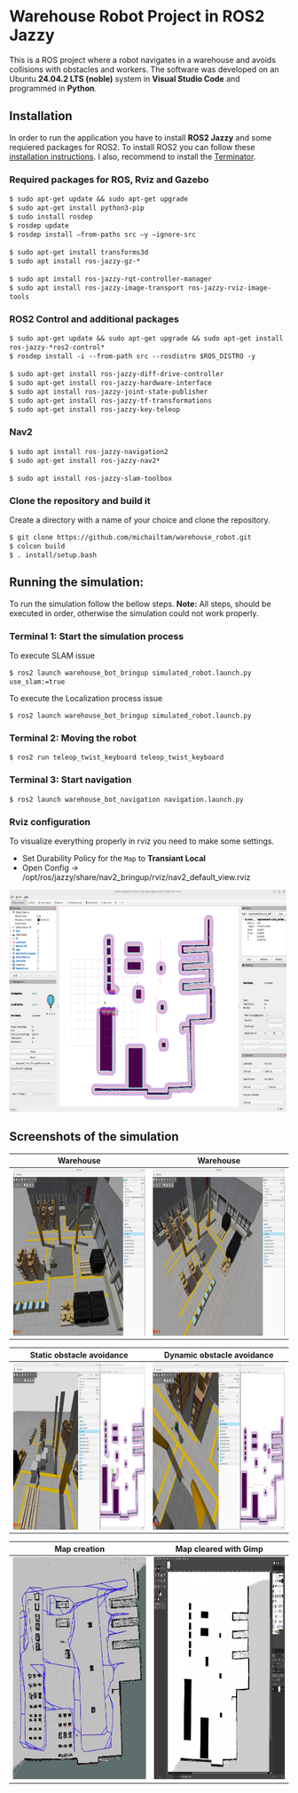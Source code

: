 # Warehouse Robot Project in ROS2 Jazzy
This is a ROS project where a robot navigates in a warehouse and avoids collisions with obstacles and workers. The software was developed on an Ubuntu **24.04.2 LTS (noble)** system in **Visual Studio Code** and programmed in **Python**. 

## Installation
In order to run the application you have to install **ROS2 Jazzy** and some requiered packages for ROS2. To install ROS2 you can follow these [installation instructions](https://docs.ros.org/en/jazzy/Installation.html). I also, recommend to install the [Terminator](https://innovativeinnovation.github.io/ubuntu-setup/terminals/terminator.html).

### Required packages for ROS, Rviz and Gazebo
```
$ sudo apt-get update && sudo apt-get upgrade
$ sudo apt-get install python3-pip
$ sudo install rosdep
$ rosdep update
$ rosdep install —from-paths src –y —ignore-src

$ sudo apt-get install transforms3d
$ sudo apt install ros-jazzy-gz-*

$ sudo apt install ros-jazzy-rqt-controller-manager 
$ sudo apt install ros-jazzy-image-transport ros-jazzy-rviz-image-tools
```

### ROS2 Control and additional packages
```
$ sudo apt-get update && sudo apt-get upgrade && sudo apt-get install ros-jazzy-*ros2-control*
$ rosdep install -i --from-path src --rosdistro $ROS_DISTRO -y

$ sudo apt-get install ros-jazzy-diff-drive-controller
$ sudo apt-get install ros-jazzy-hardware-interface
$ sudo apt install ros-jazzy-joint-state-publisher
$ sudo apt-get install ros-jazzy-tf-transformations
$ sudo apt-get install ros-jazzy-key-teleop
```

### Nav2 
```
$ sudo apt install ros-jazzy-navigation2
$ sudo apt-get install ros-jazzy-nav2*

$ sudo apt install ros-jazzy-slam-toolbox
```

### Clone the repository and build it
Create a directory with a name of your choice and clone the repository.
```
$ git clone https://github.com/michailtam/warehouse_robot.git
$ colcon build
$ . install/setup.bash
```

## Running the simulation:
To run the simulation follow the bellow steps. **Note:** All steps, should be executed in order, 
otherwise the simulation could not work properly.

### Terminal 1: Start the simulation process
To execute SLAM issue
```
$ ros2 launch warehouse_bot_bringup simulated_robot.launch.py use_slam:=true
```
To execute the Localization process issue
```
$ ros2 launch warehouse_bot_bringup simulated_robot.launch.py
```

### Terminal 2: Moving the robot
```
$ ros2 run teleop_twist_keyboard teleop_twist_keyboard
```

### Terminal 3: Start navigation
```
$ ros2 launch warehouse_bot_navigation navigation.launch.py
```

### Rviz configuration
To visualize everything properly in rviz you need to make some settings.
- Set Durability Policy for the `Map` to **Transiant Local**
- Open Config -> /opt/ros/jazzy/share/nav2_bringup/rviz/nav2_default_view.rviz

<img src="./images/costmaps_local_global.png" alt="warehouse_slam_birds_eye" width="500" height="400" border="0" /> 

## Screenshots of the simulation
| **Warehouse** | **Warehouse** |
|-----------------|-----------------|
| <img src="./images/warehouse_slam_birds_eye.png" alt="warehouse_slam_birds_eye" width="500" height="300" border="0" />     | <img src="./images/warehouse_slam_birds_eye_02.png" alt="warehouse_slam_birds_eye_02" width="500" height="300" border="0" />     |

| **Static obstacle avoidance** | **Dynamic obstacle avoidance** |
|-----------------|-----------------|
| <img src="./images/warehouse_static_collision_recalc_new_path.png" alt="warehouse_static_collision_recalc_new_path" width="500" height="300" border="0" />     | <img src="./images/warehouse_dynamic_collision_recalc.png" alt="warehouse_dynamic_collision_recalc" width="500" height="300" border="0" />     |

| **Map creation** | **Map cleared with Gimp** |
|-----------------|-----------------|
| <img src="./images/slam_slam_toolbox.png" alt="slam_slam_toolbox" width="500" style="transform: rotate(180deg); height:400px" border="0" />     | <img src="./images/gimp.png" alt="cleared map" width="500" height="400" border="0" />     |

